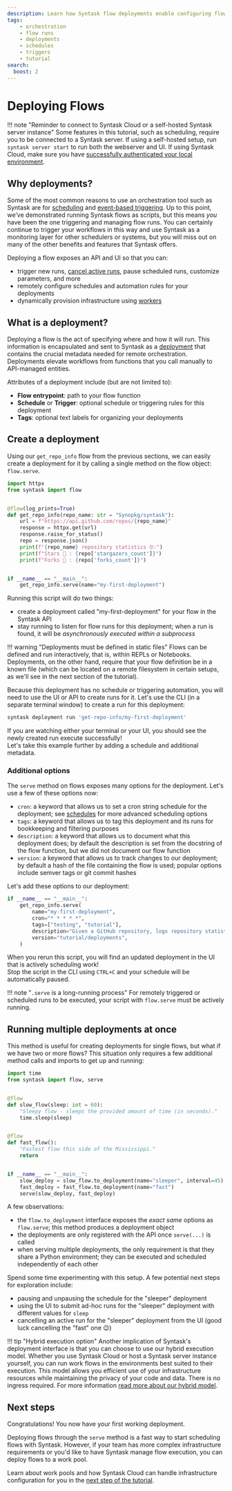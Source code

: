```yaml
---
description: Learn how Syntask flow deployments enable configuring flows for scheduled and remote execution.
tags:
    - orchestration
    - flow runs
    - deployments
    - schedules
    - triggers
    - tutorial
search:
  boost: 2
---
```

# Deploying Flows

!!! note "Reminder to connect to Syntask Cloud or a self-hosted Syntask server instance"
    Some features in this tutorial, such as scheduling, require you to be connected to a Syntask server.
    If using a self-hosted setup, run `syntask server start` to run both the webserver and UI.
    If using Syntask Cloud, make sure you have [successfully authenticated your local environment](/cloud/cloud-quickstart/).

## Why deployments?

Some of the most common reasons to use an orchestration tool such as Syntask are for [scheduling](/concepts/schedules/) and [event-based triggering](/concepts/automations/).
Up to this point, we’ve demonstrated running Syntask flows as scripts, but this means *you* have been the one triggering and managing flow runs.
You can certainly continue to trigger your workflows in this way and use Syntask as a monitoring layer for other schedulers or systems, but you will miss out on many of the other benefits and features that Syntask offers.

Deploying a flow exposes an API and UI so that you can:

- trigger new runs, [cancel active runs](/concepts/flows/#cancel-a-flow-run), pause scheduled runs, customize parameters, and more
- remotely configure schedules and automation rules for your deployments
- dynamically provision infrastructure using [workers](/tutorials/workers/)

## What is a deployment?

Deploying a flow is the act of specifying where and how it will run.
This information is encapsulated and sent to Syntask as a [deployment](/concepts/deployments/) that contains the crucial metadata needed for remote orchestration.
Deployments elevate workflows from functions that you call manually to API-managed entities.

Attributes of a deployment include (but are not limited to):

- __Flow entrypoint__: path to your flow function
- __Schedule__ or __Trigger__: optional schedule or triggering rules for this deployment
- __Tags__: optional text labels for organizing your deployments

## Create a deployment

Using our `get_repo_info` flow from the previous sections, we can easily create a deployment for it by calling a single method on the flow object: `flow.serve`.

```python hl_lines="16-17" title="repo_info.py"
import httpx
from syntask import flow


@flow(log_prints=True)
def get_repo_info(repo_name: str = "Synopkg/syntask"):
    url = f"https://api.github.com/repos/{repo_name}"
    response = httpx.get(url)
    response.raise_for_status()
    repo = response.json()
    print(f"{repo_name} repository statistics 🤓:")
    print(f"Stars 🌠 : {repo['stargazers_count']}")
    print(f"Forks 🍴 : {repo['forks_count']}")


if __name__ == "__main__":
    get_repo_info.serve(name="my-first-deployment")
```

Running this script will do two things:

- create a deployment called "my-first-deployment" for your flow in the Syntask API
- stay running to listen for flow runs for this deployment; when a run is found, it will be *asynchronously executed within a subprocess*

!!! warning "Deployments must be defined in static files"
    Flows can be defined and run interactively, that is, within REPLs or Notebooks.
    Deployments, on the other hand, require that your flow definition be in a known file (which can be located on a remote filesystem in certain setups, as we'll see in the next section of the tutorial).  

Because this deployment has no schedule or triggering automation, you will need to use the UI or API to create runs for it.
Let's use the CLI (in a separate terminal window) to create a run for this deployment:

<div class="terminal">

```bash
syntask deployment run 'get-repo-info/my-first-deployment'
```

</div>

If you are watching either your terminal or your UI, you should see the newly created run execute successfully!  
Let's take this example further by adding a schedule and additional metadata.

### Additional options

The `serve` method on flows exposes many options for the deployment.
Let's use a few of these options now:

- `cron`: a keyword that allows us to set a cron string schedule for the deployment; see [schedules](/concepts/schedules/) for more advanced scheduling options
- `tags`: a keyword that allows us to tag this deployment and its runs for bookkeeping and filtering purposes
- `description`: a keyword that allows us to document what this deployment does; by default the description is set from the docstring of the flow function, but we did not document our flow function
- `version`: a keyword that allows us to track changes to our deployment; by default a hash of the file containing the flow is used; popular options include semver tags or git commit hashes

Let's add these options to our deployment:

```python
if __name__ == "__main__":
    get_repo_info.serve(
        name="my-first-deployment",
        cron="* * * * *",
        tags=["testing", "tutorial"],
        description="Given a GitHub repository, logs repository statistics for that repo.",
        version="tutorial/deployments",
    )
```

When you rerun this script, you will find an updated deployment in the UI that is actively scheduling work!  
Stop the script in the CLI using `CTRL+C` and your schedule will be automatically paused.

!!! note "`.serve` is a long-running process"
    For remotely triggered or scheduled runs to be executed, your script with `flow.serve` must be actively running.

## Running multiple deployments at once

This method is useful for creating deployments for single flows, but what if we have two or more flows?  This situation only requires a few additional method calls and imports to get up and running:

```python hl_lines="2 18-20" title="multi_flow_deployment.py"
import time
from syntask import flow, serve


@flow
def slow_flow(sleep: int = 60):
    "Sleepy flow - sleeps the provided amount of time (in seconds)."
    time.sleep(sleep)


@flow
def fast_flow():
    "Fastest flow this side of the Mississippi."
    return


if __name__ == "__main__":
    slow_deploy = slow_flow.to_deployment(name="sleeper", interval=45)
    fast_deploy = fast_flow.to_deployment(name="fast")
    serve(slow_deploy, fast_deploy)
```

A few observations:

- the `flow.to_deployment` interface exposes the *exact same* options as `flow.serve`; this method produces a deployment object
- the deployments are only registered with the API once `serve(...)` is called
- when serving multiple deployments, the only requirement is that they share a Python environment; they can be executed and scheduled independently of each other

Spend some time experimenting with this setup.
A few potential next steps for exploration include:

- pausing and unpausing the schedule for the "sleeper" deployment
- using the UI to submit ad-hoc runs for the "sleeper" deployment with different values for `sleep`
- cancelling an active run for the "sleeper" deployment from the UI (good luck cancelling the "fast" one 😉)

!!! tip "Hybrid execution option"
    Another implication of Syntask's deployment interface is that you can choose to use our hybrid execution model.
    Whether you use Syntask Cloud or host a Syntask server instance yourself, you can run work flows in the environments best suited to their execution.
    This model allows you efficient use of your infrastructure resources while maintaining the privacy of your code and data.
    There is no ingress required.
    For more information [read more about our hybrid model](https://www.syntask.io/security/overview/#hybrid-model).

## Next steps

Congratulations! You now have your first working deployment.

Deploying flows through the `serve` method is a fast way to start scheduling flows with Syntask.
However, if your team has more complex infrastructure requirements or you'd like to have Syntask manage flow execution, you can deploy flows to a work pool.

Learn about work pools and how Syntask Cloud can handle infrastructure configuration for you in the [next step of the tutorial](/tutorial/work-pools/).
